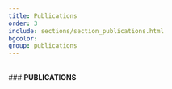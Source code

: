 ```yaml
---
title: Publications
order: 3
include: sections/section_publications.html
bgcolor: 
group: publications
---
```

<br>
### <strong> PUBLICATIONS
<br>
